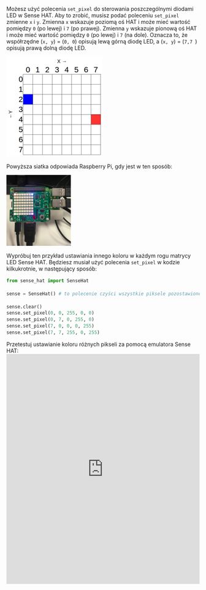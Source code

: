 Możesz użyć polecenia `set_pixel` do sterowania poszczególnymi diodami LED w Sense HAT. Aby to zrobić, musisz podać poleceniu `set_pixel` zmienne `x` i `y`. Zmienna `x` wskazuje poziomą oś HAT i może mieć wartość pomiędzy `0` (po lewej) i `7` (po prawej). Zmienna `y` wskazuje pionową oś HAT i może mieć wartość pomiędzy `0` (po lewej) i `7` (na dole). Oznacza to, że współrzędne (`x, y`) = (`0, 0`) opisują lewą górną diodę LED, a (`x, y`) = (`7,7 `) opisują prawą dolną diodę LED.

![](images/coordinates.png)

Powyższa siatka odpowiada Raspberry Pi, gdy jest w ten sposób:

![](images/rpicoordinates.png)

Wypróbuj ten przykład ustawiania innego koloru w każdym rogu matrycy LED Sense HAT. Będziesz musiał użyć polecenia `set_pixel` w kodzie kilkukrotnie, w następujący sposób:

```python
from sense_hat import SenseHat

sense = SenseHat() # to polecenie czyści wszystkie piksele pozostawione na Sense HAT. Nie zawsze będziesz potrzebować tego kroku i możesz wybrać kiedy go dodać.

sense.clear()
sense.set_pixel(0, 0, 255, 0, 0)
sense.set_pixel(0, 7, 0, 255, 0)
sense.set_pixel(7, 0, 0, 0, 255)
sense.set_pixel(7, 7, 255, 0, 255)
```

Przetestuj ustawianie koloru różnych pikseli za pomocą emulatora Sense HAT: <iframe src="https://trinket.io/embed/python/78c2595904" width="100%" height="600" frameborder="0" marginwidth="0" marginheight="0" allowfullscreen></iframe>
